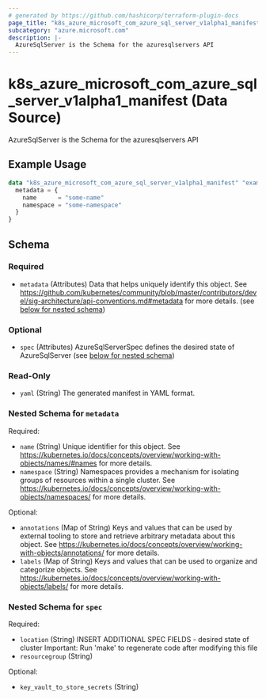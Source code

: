 ```yaml
---
# generated by https://github.com/hashicorp/terraform-plugin-docs
page_title: "k8s_azure_microsoft_com_azure_sql_server_v1alpha1_manifest Data Source - terraform-provider-k8s"
subcategory: "azure.microsoft.com"
description: |-
  AzureSqlServer is the Schema for the azuresqlservers API
---
```


# k8s_azure_microsoft_com_azure_sql_server_v1alpha1_manifest (Data Source)

AzureSqlServer is the Schema for the azuresqlservers API

## Example Usage

```terraform
data "k8s_azure_microsoft_com_azure_sql_server_v1alpha1_manifest" "example" {
  metadata = {
    name      = "some-name"
    namespace = "some-namespace"
  }
}
```

<!-- schema generated by tfplugindocs -->
## Schema

### Required

- `metadata` (Attributes) Data that helps uniquely identify this object. See https://github.com/kubernetes/community/blob/master/contributors/devel/sig-architecture/api-conventions.md#metadata for more details. (see [below for nested schema](#nestedatt--metadata))

### Optional

- `spec` (Attributes) AzureSqlServerSpec defines the desired state of AzureSqlServer (see [below for nested schema](#nestedatt--spec))

### Read-Only

- `yaml` (String) The generated manifest in YAML format.

<a id="nestedatt--metadata"></a>
### Nested Schema for `metadata`

Required:

- `name` (String) Unique identifier for this object. See https://kubernetes.io/docs/concepts/overview/working-with-objects/names/#names for more details.
- `namespace` (String) Namespaces provides a mechanism for isolating groups of resources within a single cluster. See https://kubernetes.io/docs/concepts/overview/working-with-objects/namespaces/ for more details.

Optional:

- `annotations` (Map of String) Keys and values that can be used by external tooling to store and retrieve arbitrary metadata about this object. See https://kubernetes.io/docs/concepts/overview/working-with-objects/annotations/ for more details.
- `labels` (Map of String) Keys and values that can be used to organize and categorize objects. See https://kubernetes.io/docs/concepts/overview/working-with-objects/labels/ for more details.


<a id="nestedatt--spec"></a>
### Nested Schema for `spec`

Required:

- `location` (String) INSERT ADDITIONAL SPEC FIELDS - desired state of cluster Important: Run 'make' to regenerate code after modifying this file
- `resourcegroup` (String)

Optional:

- `key_vault_to_store_secrets` (String)
